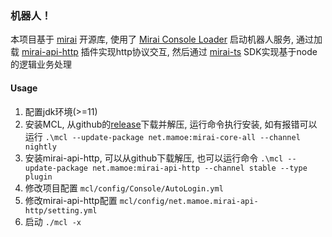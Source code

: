 ### 机器人！

本项目基于 [mirai](https://github.com/mamoe/mirai) 开源库, 使用了 [Mirai Console Loader](https://github.com/iTXTech/mirai-console-loader) 启动机器人服务, 通过加载 [mirai-api-http](https://github.com/project-mirai/mirai-api-http) 插件实现http协议交互, 然后通过 [mirai-ts](https://github.com/YunYouJun/mirai-ts) SDK实现基于node的逻辑业务处理

#### Usage

1. 配置jdk环境(>=11)
2. 安装MCL, 从github的[release](https://github.com/iTXTech/mirai-console-loader/releases)下载并解压, 运行命令执行安装, 如有报错可以运行 `.\mcl --update-package net.mamoe:mirai-core-all --channel nightly`
3. 安装mirai-api-http, 可以从github下载解压, 也可以运行命令 `.\mcl --update-package net.mamoe:mirai-api-http --channel stable --type plugin`
4. 修改项目配置 `mcl/config/Console/AutoLogin.yml`
5. 修改mirai-api-http配置 `mcl/config/net.mamoe.mirai-api-http/setting.yml`
6. 启动 `./mcl -x`